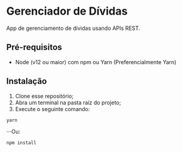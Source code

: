 # Gerenciador de Dívidas
App de gerenciamento de dívidas usando APIs REST.

## Pré-requisitos
* Node (v12 ou maior) com npm ou Yarn (Preferencialmente Yarn)

## Instalação

1. Clone esse repositório;
2. Abra um terminal na pasta raíz do projeto;
3. Execute o seguinte comando:
```bash
yarn
```
⋅⋅⋅Ou: 
```bash
npm install
```